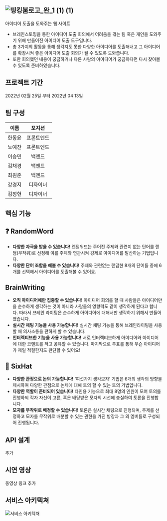 ![띵킹붐로고_완_1 (1) (1)](https://user-images.githubusercontent.com/97424544/162109937-28746a8d-2845-497e-9d3e-2d32c6c8238a.png)
-------------------------
아이디어 도출을 도와주는 웹 사이트
- 브레인스토밍을 통한 아이디어 도출 회의에서 어려움을 겪는 팀 혹은 개인을 도와주기 위해 만들어진 아이디어 도출 도구입니다.
- 총 3가지의 활동을 통해 생각지도 못한 다양한 아이디어를 도출해내고 그 아이디어를 확장시켜 좋은 아이디어 도출 회의가 될 수 있도록 도와줍니다.
- 또한 회의했던 내용이 궁금하거나 다른 사람의 아이디어가 궁금하다면 다시 찾아볼 수 있도록 준비하였습니다.

프로젝트 기간
------
2022년 02월 25일 부터 2022년 04 13일


팀 구성
----
|이름|포지션|
|:---:|:---:|
|한동윤|프론트엔드|
|노예찬|프론트엔드|
|이승민|백엔드|
|김채경|백엔드|
|최원준|백엔드|
|강경지|디자이너|
|김정현|디자이너|


## 핵심 기능


## :question: RandomWord
- **다양한 자극을 받을 수 있습니다!**
랜덤워드는 주어진 주제와 관련이 없는 단어를 랜덤(무작위)로 선정해 이를 주제와 연관시켜 강제로 아이디어를 발산하는 기법입니다.
- **다양한 단어 조합을 해볼 수 있습니다!**
주제와 관련없는 랜덤한 8개의 단어들 중에 6개를 선택해서 아이디어를 도출해볼 수 있어요.

## BrainWriting
- **오직 아이디어에만 집중할 수 있습니다!**
아이디어 회의를 할 때 사람들은 아이디어만을 순수하게 생각하는 것이 아니라 사람들의 영향력도 같이 생각하게 된다고 합니다. 따라서 브레인 라이팅은 순수하게 아이디어에 대해서만 생각하기 위해서 만들어졌습니다.
- **실시간 채팅 기능을 사용 가능합니다!**
실시간 채팅 기능을 통해 브레인라이팅을 사용할 때 의사소통을 편하게 할 수 있습니다.
- **인터렉티브한 기능을 사용 가능합니다!**
서로 인터렉티브하게 아이디어와 아이디어에 대한 코멘트를 적고 공유할 수 있습니다. 마지막으로 투표를 통해 무슨 아이디어가 제일 적절한지도 판단할 수 있어요!

## 🎩 SixHat
- **다양한 관정으로 논의 가능합니다!**
‘여섯가지 생각모자’ 기법은 6개의 생각의 방향을 제시하여 다양한 관점으로 논제에 대해 토의 할 수 있는 토의 기법입니다.
- **다양한 역할이 준비되어 있습니다!**
다인용 기능으로 최대 8명의 인원이 모여 토의를 진행하되 각자 자신이 고른, 혹은 배당받은 모자의 시선에 충실하여 토론을 진행합니다.
- **모자를 무작위로 배정할 수 있습니다!**
토론은 실시간 채팅으로 진행되며, 주제를 선정하고 모자를 무작위로 배분할 수 있는 권한을 가진 방장과 그 외 멤버들로 구성되어 진행됩니다.

API 설계
---
추가 

시연 영상
------
동영상 링크 추가 


서비스 아키텍쳐
---
![서비스 아키텍쳐](https://user-images.githubusercontent.com/97424544/162121668-3c45183f-4146-444c-8962-ccfc9f8fa666.png)


